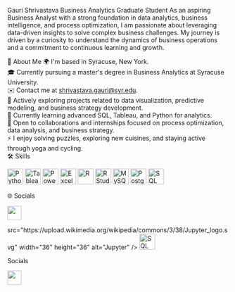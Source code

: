 Gauri Shrivastava
Business Analytics Graduate Student
As an aspiring Business Analyst with a strong foundation in data analytics, business intelligence, and process optimization, I am passionate about leveraging data-driven insights to solve complex business challenges. My journey is driven by a curiosity to understand the dynamics of business operations and a commitment to continuous learning and growth.

📌 About Me
🌍 I'm based in Syracuse, New York.  
🎓 Currently pursuing a master's degree in Business Analytics at Syracuse University.  
✉️ Contact me at shrivastava.gauri@syr.edu.  
🚀 Actively exploring projects related to data visualization, predictive modeling, and business strategy development.  
🧠 Currently learning advanced SQL, Tableau, and Python for analytics.  
🤝 Open to collaborations and internships focused on process optimization, data analysis, and business strategy.  
⚡ I enjoy solving puzzles, exploring new cuisines, and staying active through yoga and cycling.  
🛠 Skills
<p align="left"> <a href="https://www.python.org/" target="_blank" rel="noreferrer"><img src="https://raw.githubusercontent.com/danielcranney/readme-generator/main/public/icons/skills/python-colored.svg" width="36" height="36" alt="Python" /></a> <a href="https://www.tableau.com/" target="_blank" rel="noreferrer"><img src="https://upload.wikimedia.org/wikipedia/commons/4/4b/Tableau_Logo.png" width="36" height="36" alt="Tableau" /></a> <a href="https://powerbi.microsoft.com/" target="_blank" rel="noreferrer"><img src="https://upload.wikimedia.org/wikipedia/commons/c/cf/New_Power_BI_Logo.svg" width="36" height="36" alt="Power BI" /></a> <a href="https://www.microsoft.com/en-us/microsoft-365/excel" target="_blank" rel="noreferrer"><img src="https://upload.wikimedia.org/wikipedia/commons/8/87/Microsoft_Excel_2013-2019_logo.svg" width="36" height="36" alt="Excel" /></a> <a href="https://www.r-project.org/" target="_blank" rel="noreferrer"><img src="https://raw.githubusercontent.com/danielcranney/readme-generator/main/public/icons/skills/rlang-colored.svg" width="36" height="36" alt="R" /></a> <a href="https://rstudio.com/" target="_blank" rel="noreferrer"><img src="https://upload.wikimedia.org/wikipedia/commons/1/1b/RStudio-Logo.png" width="36" height="36" alt="RStudio" /></a> <a href="https://www.mysql.com/" target="_blank" rel="noreferrer"><img src="https://raw.githubusercontent.com/danielcranney/readme-generator/main/public/icons/skills/mysql-colored.svg" width="36" height="36" alt="MySQL" /></a> <a href="https://www.postgresql.org/" target="_blank" rel="noreferrer"><img src="https://raw.githubusercontent.com/danielcranney/readme-generator/main/public/icons/skills/postgresql-colored.svg" width="36" height="36" alt="PostgreSQL" /></a> <a href="https://www.microsoft.com/en-us/sql-server" target="_blank" rel="noreferrer"><img src="https://raw.githubusercontent.com/danielcranney/readme-generator/main/public/icons/skills/sqlserver-colored.svg" width="36" height="36" alt="SQL Server" /></a> </p>
🌐 Socials
<p align="left"> <a href="https://www.linkedin.com/in/gauri-shrivastava" target="_blank" rel="noreferrer"> <picture> <source media="(prefers-color-scheme: dark)" srcset="https://raw.githubusercontent.com/danielcranney/readme-generator/main/public/icons/socials/linkedin-dark.svg" /> <source media="(prefers-color-scheme: light)" srcset="https://raw.githubusercontent.com/danielcranney/readme-generator/main/public/icons/socials/linkedin.svg" /> <img src="https://raw.githubusercontent.com/danielcranney/readme-generator/main/public/icons/socials/linkedin.svg" width="32" height="32" /> </picture> </a> </p>src="https://upload.wikimedia.org/wikipedia/commons/3/38/Jupyter_logo.svg" width="36" height="36" alt="Jupyter" /></a> <a href="https://www.microsoft.com/en-us/sql-server" target="_blank" rel="noreferrer"><img src="https://raw.githubusercontent.com/danielcranney/readme-generator/main/public/icons/skills/sqlserver-colored.svg" width="36" height="36" alt="SQL Server" /></a> </p>
Socials
<p align="left"> <a href="https://www.linkedin.com/in/gauri-shrivastava" target="_blank" rel="noreferrer"> <picture> <source media="(prefers-color-scheme: dark)" srcset="https://raw.githubusercontent.com/danielcranney/readme-generator/main/public/icons/socials/linkedin-dark.svg" /> <source media="(prefers-color-scheme: light)" srcset="https://raw.githubusercontent.com/danielcranney/readme-generator/main/public/icons/socials/linkedin.svg" /> <img src="https://raw.githubusercontent.com/danielcranney/readme-generator/main/public/icons/socials/linkedin.svg" width="32" height="32" /> </picture> </a> </p>

